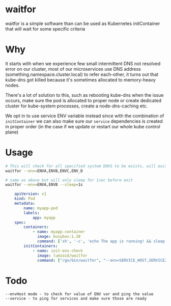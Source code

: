 # waitfor
waitfor is a simple software than can be used as Kubernetes initContainer that will wait for some specific criteria

# Why
It starts with when we experience few small intermittent DNS not resolved error on our cluster, most of our microservices use DNS address (something.namespace.cluster.local) to refer each-other,
it turns out that kube-dns got killed because it's sometimes allocated to memory-heavy nodes.

There's a lot of solution to this, such as rebooting kube-dns when the issue occurs,
make sure the pod is allocated to proper node or create dedicated cluster for kube-system processes, create a
node-dns-caching etc.

We opt in to use service ENV variable instead since with the combination of `initContainer` we can also
make sure our `service` dependencies is created in proper order (in the case if we update or restart our whole kube control plane)

# Usage

```bash
# This will check for all specified system ENVS to be exists, will exit with code 1 if one of it is missing
waitfor --env=ENVA,ENVB,ENVC,ENV_D

# same as above but will only sleep for 1sec before exit
waitfor --env=ENVA,ENVB --sleep=1s
```

```yaml
    apiVersion: v1
    kind: Pod
    metadata:
        name: myapp-pod
        labels:
            app: myapp
    spec:
        containers:
            - name: myapp-container
              image: busybox:1.28
              command: ['sh', '-c', 'echo The app is running! && sleep 3600']
        initContainers:
            - name: init-env-check
              image: lumioid/waitfor
              command: ["/go/bin/waitfor", "--env=SERVICE_HOST,SERVICE2_HOSTS", "--sleep=1s"]
```

# Todo
```
--envHost mode - to check for value of ENV var and ping the value
--service - to ping for services and make sure those are ready
```
